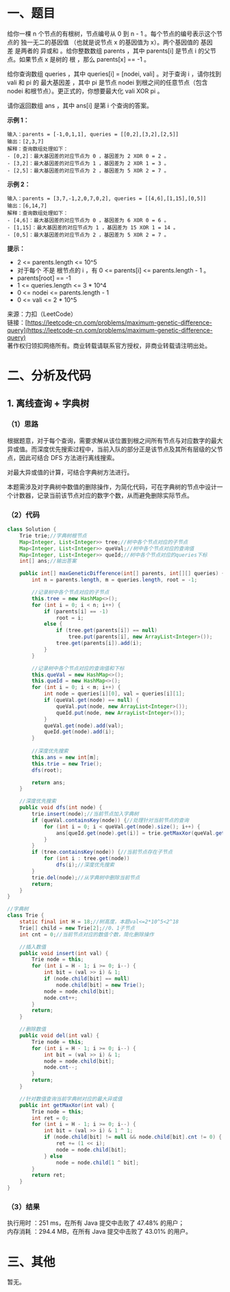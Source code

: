 # 一、题目
给你一棵 n 个节点的有根树，节点编号从 0 到 n - 1 。每个节点的编号表示这个节点的 独一无二的基因值 （也就是说节点 x 的基因值为 x）。两个基因值的 基因差 是两者的 异或和 。给你整数数组 parents ，其中 parents[i] 是节点 i 的父节点。如果节点 x 是树的 根 ，那么 parents[x] == -1 。     
      
给你查询数组 queries ，其中 queries[i] = [nodei, vali] 。对于查询 i ，请你找到 vali 和 pi 的 最大基因差 ，其中 pi 是节点 nodei 到根之间的任意节点（包含 nodei 和根节点）。更正式的，你想要最大化 vali XOR pi 。     
      
请你返回数组 ans ，其中 ans[i] 是第 i 个查询的答案。     
     
**示例 1：**    
```
输入：parents = [-1,0,1,1], queries = [[0,2],[3,2],[2,5]]
输出：[2,3,7]
解释：查询数组处理如下：
- [0,2]：最大基因差的对应节点为 0 ，基因差为 2 XOR 0 = 2 。
- [3,2]：最大基因差的对应节点为 1 ，基因差为 2 XOR 1 = 3 。
- [2,5]：最大基因差的对应节点为 2 ，基因差为 5 XOR 2 = 7 。
```
**示例 2：**     
```
输入：parents = [3,7,-1,2,0,7,0,2], queries = [[4,6],[1,15],[0,5]]
输出：[6,14,7]
解释：查询数组处理如下：
- [4,6]：最大基因差的对应节点为 0 ，基因差为 6 XOR 0 = 6 。
- [1,15]：最大基因差的对应节点为 1 ，基因差为 15 XOR 1 = 14 。
- [0,5]：最大基因差的对应节点为 2 ，基因差为 5 XOR 2 = 7 。
```
**提示：**     
- 2 <= parents.length <= 10^5
- 对于每个 不是 根节点的 i ，有 0 <= parents[i] <= parents.length - 1 。
- parents[root] == -1
- 1 <= queries.length <= 3 * 10^4
- 0 <= nodei <= parents.length - 1
- 0 <= vali <= 2 * 10^5
      
      
来源：力扣（LeetCode）     
链接：[https://leetcode-cn.com/problems/maximum-genetic-difference-query](https://leetcode-cn.com/problems/maximum-genetic-difference-query)       
著作权归领扣网络所有。商业转载请联系官方授权，非商业转载请注明出处。     
# 二、分析及代码    
## 1. 离线查询 + 字典树
### （1）思路
根据题意，对于每个查询，需要求解从该位置到根之间所有节点与对应数字的最大异或值。而深度优先搜索过程中，当前入队的部分正是该节点及其所有层级的父节点，因此可结合 DFS 方法进行离线搜索。     
     
对最大异或值的计算，可结合字典树方法进行。      
     
本题需涉及对字典树中数值的删除操作，为简化代码，可在字典树的节点中设计一个计数器，记录当前该节点对应的数字个数，从而避免删除实际节点。     
### （2）代码
```java
class Solution {
    Trie trie;//字典树根节点
    Map<Integer, List<Integer>> tree;//树中各个节点对应的子节点
    Map<Integer, List<Integer>> queVal;//树中各个节点对应的查询值
    Map<Integer, List<Integer>> queId;//树中各个节点对应的queries下标
    int[] ans;//输出答案

    public int[] maxGeneticDifference(int[] parents, int[][] queries) {
        int n = parents.length, m = queries.length, root = -1;

        //记录树中各个节点对应的子节点
        this.tree = new HashMap<>();
        for (int i = 0; i < n; i++) {
            if (parents[i] == -1)
                root = i;
            else {
                if (tree.get(parents[i]) == null)
                    tree.put(parents[i], new ArrayList<Integer>());
                tree.get(parents[i]).add(i);
            }     
        }

        //记录树中各个节点对应的查询值和下标
        this.queVal = new HashMap<>();
        this.queId = new HashMap<>();
        for (int i = 0; i < m; i++) {
            int node = queries[i][0], val = queries[i][1];
            if (queVal.get(node) == null) {
                queVal.put(node, new ArrayList<Integer>());
                queId.put(node, new ArrayList<Integer>());
            }
            queVal.get(node).add(val);
            queId.get(node).add(i);
        }
        
        //深度优先搜索
        this.ans = new int[m];
        this.trie = new Trie();
        dfs(root);

        return ans;
    }

    //深度优先搜索
    public void dfs(int node) {
        trie.insert(node);//当前节点加入字典树
        if (queVal.containsKey(node)) {//处理针对当前节点的查询
            for (int i = 0; i < queVal.get(node).size(); i++) {
                ans[queId.get(node).get(i)] = trie.getMaxXor(queVal.get(node).get(i));//在字典树中查询
            }
        }
        if (tree.containsKey(node)) {//当前节点存在子节点
            for (int i : tree.get(node))
                dfs(i);//深度优先搜索
        }
        trie.del(node);//从字典树中删除当前节点
        return;
    }
}

//字典树
class Trie {
    static final int H = 18;//树高度，本题val<=2*10^5<2^18
    Trie[] child = new Trie[2];//0、1子节点
    int cnt = 0;//当前节点对应的数值个数，简化删除操作

    //插入数值
    public void insert(int val) {
        Trie node = this;
        for (int i = H - 1; i >= 0; i--) {
            int bit = (val >> i) & 1;
            if (node.child[bit] == null)
                node.child[bit] = new Trie();
            node = node.child[bit];
            node.cnt++;
        }
        return;
    }

    //删除数值
    public void del(int val) {
        Trie node = this;
        for (int i = H - 1; i >= 0; i--) {
            int bit = (val >> i) & 1;
            node = node.child[bit];
            node.cnt--;
        }
        return;
    }

    //针对数值查询当前字典树对应的最大异或值
    public int getMaxXor(int val) {
        Trie node = this;
        int ret = 0;
        for (int i = H - 1; i >= 0; i--) {
            int bit = (val >> i) & 1 ^ 1;
            if (node.child[bit] != null && node.child[bit].cnt != 0) {
                ret += (1 << i);
                node = node.child[bit];
            } else
                node = node.child[1 ^ bit];
        }
        return ret;
    }
}
```
### （3）结果
执行用时 ：251 ms，在所有 Java 提交中击败了 47.48% 的用户；    
内存消耗 ：294.4 MB，在所有 Java 提交中击败了 43.01% 的用户。      
# 三、其他
暂无。  
